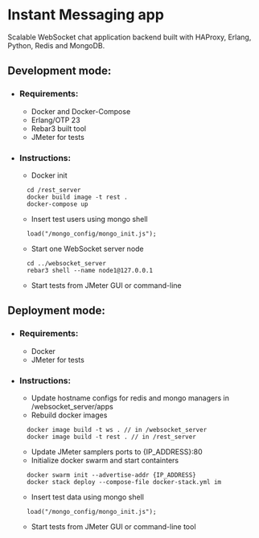 # Instant Messaging app

Scalable WebSocket chat application backend built with HAProxy, Erlang, Python, Redis and MongoDB.

## Development mode:
- ### Requirements:
  - Docker and Docker-Compose
  - Erlang/OTP 23
  - Rebar3 built tool
  - JMeter for tests
  
- ### Instructions:
  - Docker init
  ``` 
    cd /rest_server
    docker build image -t rest .
    docker-compose up
  ```
  - Insert test users using mongo shell
  ``` 
    load("/mongo_config/mongo_init.js");
  ```
  - Start one WebSocket server node
  ```
    cd ../websocket_server
    rebar3 shell --name node1@127.0.0.1
  ```
  - Start tests from JMeter GUI or command-line


## Deployment mode:
- ### Requirements:
  - Docker
  - JMeter for tests
   
- ### Instructions:
  - Update hostname configs for redis and mongo managers in /websocket_server/apps
  - Rebuild docker images 
  ```
    docker image build -t ws . // in /websocket_server
    docker image build -t rest . // in /rest_server
  ```
  - Update JMeter samplers ports to {IP_ADDRESS}:80
  - Initialize docker swarm and start containters
  ```
    docker swarm init --advertise-addr {IP_ADDRESS}
    docker stack deploy --compose-file docker-stack.yml im
  ```
  - Insert test data using mongo shell
  ``` 
    load("/mongo_config/mongo_init.js");
  ```
  - Start tests from JMeter GUI or command-line tool
  
